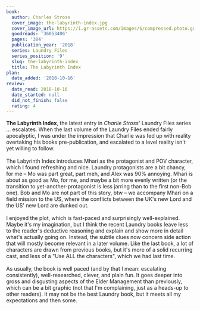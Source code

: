 ```yaml
---
book:
  author: Charles Stross
  cover_image: the-labyrinth-index.jpg
  cover_image_url: https://i.gr-assets.com/images/S/compressed.photo.goodreads.com/books/1507646317l/36053406._SX98_.jpg
  goodreads: '36053406'
  pages: '384'
  publication_year: '2018'
  series: Laundry Files
  series_position: '9'
  slug: the-labyrinth-index
  title: The Labyrinth Index
plan:
  date_added: '2018-10-16'
review:
  date_read: 2018-10-16
  date_started: null
  did_not_finish: false
  rating: 4
---
```


**The Labyrinth Index**, the latest entry in *Charlie Stross*' Laundry Files series … escalates. When the last volume of the Laundry Files ended fairly apocalyptic, I was under the impression that Charlie was fed up with reality overtaking his books pre-publication, and escalated to a level reality isn't yet willing to follow.<br /><br />The Labyrinth Index introduces Mhari as the protagonist and POV character, which I found refreshing and nice. Laundry protagonists are a bit chancy, for me – Mo was part great, part meh, and Alex was 90% annoying. Mhari is about as good as Mo, for me, and maybe a bit more evenly written (or the transition to yet-another-protagonist is less jarring than to the first non-Bob one). Bob and Mo are not part of this story, btw – we accompany Mhari on a field mission to the US, where the conflicts between the UK's new Lord and the US' new Lord are dunked out.<br /><br />I enjoyed the plot, which is fast-paced and surprisingly well-explained. Maybe it's my imagination, but I think the recent Laundry books leave less to the reader's deductive reasoning and explain and show more in detail what's actually going on. Instead, the subtle clues now concern side action that will mostly become relevant in a later volume. Like the last book, a lot of characters are drawn from previous books, but it's more of a solid recurring cast, and less of a "Use ALL the characters", which we had last time.<br /><br />As usually, the book is well paced (and by that I mean: escalating consistently), well-researched, clever, and plain fun. It goes deeper into gross and disgusting aspects of the Elder Management than previously, which can be a bit graphic (not that I'm complaining, just as a heads-up to other readers). It may not be the best Laundry book, but it meets all my expectations and then some.
